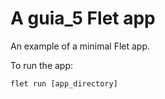 # A guia_5 Flet app

An example of a minimal Flet app.

To run the app:

```
flet run [app_directory]
```